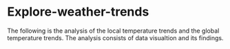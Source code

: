 # Explore-weather-trends
The following is the analysis of the local temperature trends and the global temperature trends. The analysis consists of data visualtion and its findings.
